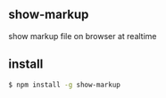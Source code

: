 show-markup
-------------

show markup file on browser at realtime


install
-------

```bash
$ npm install -g show-markup
```


